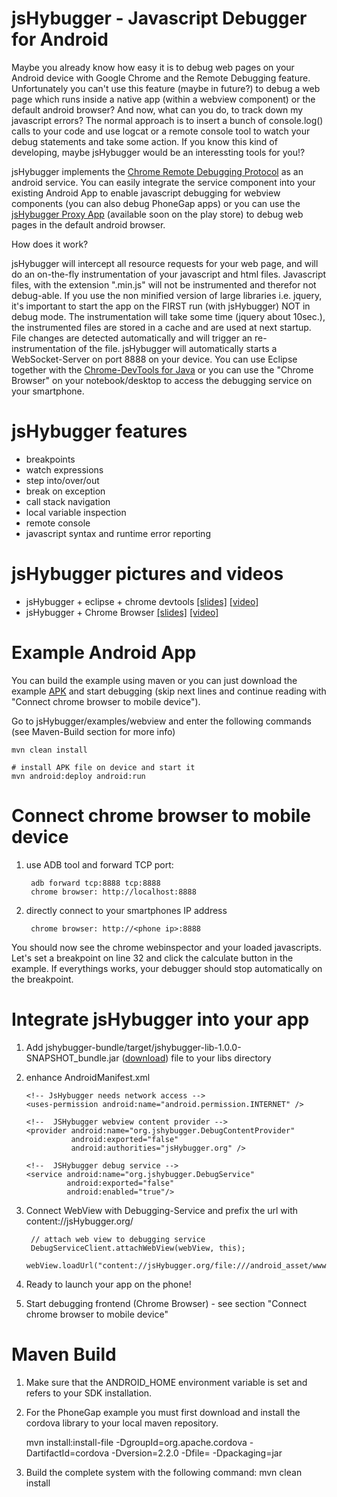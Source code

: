 jsHybugger - Javascript Debugger for Android 
============================================

Maybe you already know how easy it is to debug web pages on your Android device with Google Chrome and the Remote Debugging feature. Unfortunately you can't use this feature (maybe in future?) to debug a web page which runs inside a native app (within a webview component) or the default android browser? And now, what can you do, to track down my javascript errors? The normal approach is to insert a bunch of console.log() calls to your code and use logcat or a remote console tool to watch your debug statements and take some action. If you know this kind of developing, maybe jsHybugger would be an interessting tools for you!?

jsHybugger implements the [Chrome Remote Debugging Protocol](https://developers.google.com/chrome-developer-tools/docs/debugger-protocol) as an android service. You can easily integrate the service component into your existing Android App to enable javascript debugging for webview components (you can also debug PhoneGap apps) or you can use the [jsHybugger Proxy App](http://jshybugger.org/download/jshybugger-proxy.apk) (available soon on the play store) to debug web pages in the default android browser.

How does it work?

jsHybugger will intercept all resource requests for your web page, and will do an on-the-fly instrumentation of your 
javascript and html files. Javascript files, with the extension ".min.js" will not be instrumented and therefor not debug-able. If you use the non minified version of large libraries i.e. jquery, it's important to start the app on the FIRST run (with jsHybugger) NOT in debug mode. The instrumentation will take some time (jquery about 10sec.), the instrumented files are stored in a cache and are used at next startup. File changes are detected automatically and will trigger an re-instrumentation of the file. jsHybugger will automatically starts a WebSocket-Server on port 8888 on your device. You can use Eclipse together with the [Chrome-DevTools for Java](http://code.google.com/p/chromedevtools/) or you can use the "Chrome Browser" on your notebook/desktop to access the debugging service on your smartphone.

# jsHybugger features

* breakpoints
* watch expressions
* step into/over/out
* break on exception
* call stack navigation
* local variable inspection
* remote console
* javascript syntax and runtime error reporting 

# jsHybugger pictures and videos 

* jsHybugger + eclipse + chrome devtools [[slides]](http://jshybugger.org/slides/eclipse_phonegap/index.html#s2) [[video]](http://www.youtube.com/watch?v=h7zAj9M-OYo)  
* jsHybugger + Chrome Browser [[slides]](http://jshybugger.org/slides/chrome_webview/index.html#s2)  [[video]](https://www.youtube.com/watch?v=rUUJaYH-iTs)

# Example Android App
You can build the example using maven or you can just download the example [APK](http://jshybugger.org/download/jshybugger-webview-ex.apk) and start debugging (skip next lines and continue reading with "Connect chrome browser to mobile device").

Go to jsHybugger/examples/webview and enter the following commands (see Maven-Build section for more info)

	mvn clean install

	# install APK file on device and start it
	mvn android:deploy android:run

# Connect chrome browser to mobile device

1. use ADB tool and forward TCP port: 
	
		adb forward tcp:8888 tcp:8888
		chrome browser: http://localhost:8888

2. directly connect to your smartphones IP address

		chrome browser: http://<phone ip>:8888
		
You should now see the chrome webinspector and your loaded javascripts. Let's set a breakpoint on line 32 and click the calculate button in the example. If everythings works, your debugger should stop automatically on the breakpoint.


# Integrate jsHybugger into your app

1.  Add jshybugger-bundle/target/jshybugger-lib-1.0.0-SNAPSHOT_bundle.jar ([download](http://jshybugger.org/download/jshybugger-bundle-1.0.0-SNAPSHOT_bundle.jar)) file to your libs directory

2.	enhance AndroidManifest.xml

		<!-- JsHybugger needs network access -->
		<uses-permission android:name="android.permission.INTERNET" />

		<!--  JSHybugger webview content provider -->
		<provider android:name="org.jshybugger.DebugContentProvider"
				  android:exported="false"
				  android:authorities="jsHybugger.org" />
		  
		<!--  JSHybugger debug service -->
		<service android:name="org.jshybugger.DebugService"
				 android:exported="false"
				 android:enabled="true"/>

3. Connect WebView with Debugging-Service and prefix the url with content://jsHybugger.org/ 

		// attach web view to debugging service 
		DebugServiceClient.attachWebView(webView, this);
		webView.loadUrl("content://jsHybugger.org/file:///android_asset/www/index.html");
			 
5. Ready to launch your app on the phone! 

6. Start debugging frontend (Chrome Browser) - see section "Connect chrome browser to mobile device"

	
Maven Build
===========

1. Make sure that the ANDROID_HOME environment variable is set and refers to your SDK installation.

2. For the PhoneGap example you must first download and install the cordova library to your local maven repository.

	mvn install:install-file -DgroupId=org.apache.cordova -DartifactId=cordova -Dversion=2.2.0 -Dfile=<path to downloaded cordova-2.2.0.jar file> -Dpackaging=jar

3. Build the complete system with the following command: mvn clean install 
